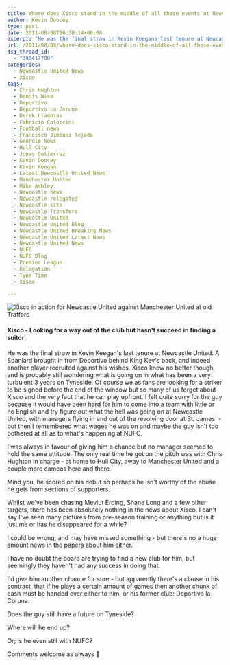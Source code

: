 ```yaml
---
title: Where does Xisco stand in the middle of all these events at Newcastle United?
author: Kevin Doocey
type: post
date: 2011-08-08T16:38:14+00:00
excerpt: "He was the final straw in Kevin Keegans last tenure at Newcastle United. A Spaniard brought in from Deportivo behind King Kev's back, and indeed another player.."
url: /2011/08/08/where-does-xisco-stand-in-the-middle-of-all-these-events-on-tyneside/
dsq_thread_id:
  - "380417780"
categories:
  - Newcastle United News
  - Xisco
tags:
  - Chris Hughton
  - Dennis Wise
  - Deportivo
  - Deportivo La Coruna
  - Derek Llambias
  - Fabricio Coloccini
  - Football news
  - Francisco Jiménez Tejada
  - Geordie News
  - Hull City
  - Jonas Gutierrez
  - Kevin Doocey
  - Kevin Keegan
  - Latest Newcastle United News
  - Manchester United
  - Mike Ashley
  - Newcastle news
  - Newcastle relegated
  - Newcastle site
  - Newcastle Transfers
  - Newcastle United
  - Newcastle United Blog
  - Newcastle United Breaking News
  - Newcastle United Latest News
  - Newcastle United News
  - NUFC
  - NUFC Blog
  - Premier League
  - Relegation
  - Tyne Time
  - Xisco

---
```

![Xisco in action for Newcastle United against Manchester United at old Trafford](http://www.tynetime.com/wp-content/uploads/2011/08/Xisco-Newcastle-United.jpg "Xisco-Newcastle-United")

#### Xisco - Looking for a way out of the club but hasn't succeed in finding a suitor

He was the final straw in Kevin Keegan's last tenure at Newcastle United. A Spaniard brought in from Deportivo behind King Kev's back, and indeed another player recruited against his wishes. Xisco knew no better though, and is probably still wondering what is going on in what has been a very turbulent 3 years on Tyneside. Of course we as fans are looking for a striker to be signed before  the end of the window but so many of us forget about Xisco and the very fact that he can play upfront. I felt quite sorry for the guy because it would have been hard for him to come into a team with little or no English and try figure out what the hell was going on at Newcastle United, with managers flying in and out of the revolving door at St. James' - but then I remembered what wages he was on and maybe the guy isn't too bothered at all as to what's happening at NUFC.

I was always in favour of giving him a chance but no manager seemed to hold the same attitude. The only real time he got on the pitch was with Chris Hughton in charge - at home to Hull City, away to Manchester United and a couple more cameos here and there.

Mind you, he scored on his debut so perhaps he isn't worthy of the abuse he gets from sections of supporters.

Whilst we've been chasing Mevlut Erding, Shane Long and a few other targets, there has been absolutely nothing in the news about Xisco. I can't say I've seen many pictures from pre-season training or anything but is it just me or has he disappeared for a while?

I could be wrong, and may have missed something - but there's no a huge amount news in the papers about him either.

I have no doubt the board are trying to find a new club for him, but seemingly they haven't had any success in doing that.

I'd give him another chance for sure - but apparently there's a clause in his contract  that if he plays a certain amount of games then another chunk of cash must be handed over either to him, or his former club: Deportivo la Coruna.

Does the guy still have a future on Tyneside?

Where will he end up?

Or; is he even still with NUFC?

Comments welcome as always 🙂
